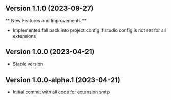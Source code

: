 
## Version 1.1.0 (2023-09-27)

** New Features and Improvements **

- Implemented fall back into project config if studio config is not set for all extensions

## Version 1.0.0 (2023-04-21)

* Stable version

## Version 1.0.0-alpha.1 (2023-04-21)

* Initial commit with all code for extension smtp
